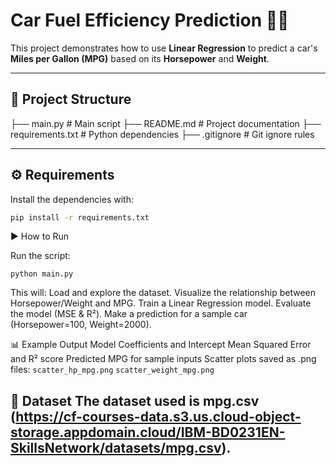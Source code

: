 # Car Fuel Efficiency Prediction 🚗⛽

This project demonstrates how to use **Linear Regression** to predict a car's **Miles per Gallon (MPG)** based on its **Horsepower** and **Weight**.

---

## 📂 Project Structure
├── main.py # Main script
├── README.md # Project documentation
├── requirements.txt # Python dependencies
├── .gitignore # Git ignore rules

---

## ⚙️ Requirements
Install the dependencies with:

```bash
pip install -r requirements.txt
```
▶️ How to Run

Run the script:
```
python main.py
```

This will:
Load and explore the dataset.
Visualize the relationship between Horsepower/Weight and MPG.
Train a Linear Regression model.
Evaluate the model (MSE & R²).
Make a prediction for a sample car (Horsepower=100, Weight=2000).

📊 Example Output
Model Coefficients and Intercept
Mean Squared Error and R² score
Predicted MPG for sample inputs
Scatter plots saved as .png files:
```scatter_hp_mpg.png```
```scatter_weight_mpg.png```

📌 Dataset
The dataset used is mpg.csv (https://cf-courses-data.s3.us.cloud-object-storage.appdomain.cloud/IBM-BD0231EN-SkillsNetwork/datasets/mpg.csv).
---
